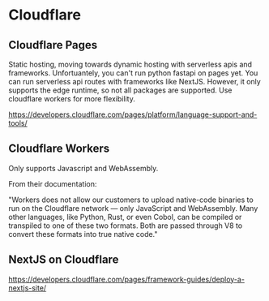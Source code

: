 # Cloudflare

## Cloudflare Pages

Static hosting, moving towards dynamic hosting with serverless apis and frameworks. Unfortuantely, you can't run python fastapi on pages yet. You can run serverless api routes with frameworks like NextJS. However, it only supports the edge runtime, so not all packages are supported. Use cloudflare workers for more flexibility.

https://developers.cloudflare.com/pages/platform/language-support-and-tools/

## Cloudflare Workers

Only supports Javascript and WebAssembly.

From their documentation:

"Workers does not allow our customers to upload native-code binaries to run on the Cloudflare network — only JavaScript and WebAssembly. Many other languages, like Python, Rust, or even Cobol, can be compiled or transpiled to one of these two formats. Both are passed through V8 to convert these formats into true native code."

## NextJS on Cloudflare

https://developers.cloudflare.com/pages/framework-guides/deploy-a-nextjs-site/
